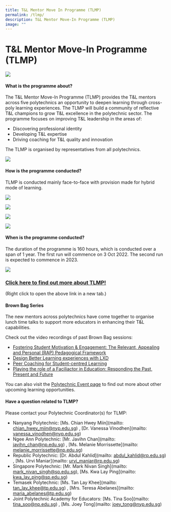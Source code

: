 ```yaml
---
title: T&L Mentor Move In Programme (TLMP)
permalink: /tlmp/
description: T&L Mentor Move-In Programme (TLMP)
image: ""
---
```

# T&L Mentor Move-In Programme (TLMP)

![](/images/70290420_MLsuccess.jpg)

#### What is the programme about?

The T&L Mentor Move-In Programme (TLMP) provides the T&L mentors across five polytechnics an opportunity to deepen learning through cross-poly learning experiences. The TLMP will build a community of reflective T&L champions to grow T&L excellence in the polytechnic sector. The programme focuses on improving T&L leadership in the areas of:
* Discovering professional identity
* Developing T&L expertise
* Driving coaching for T&L quality and innovation

The TLMP is organised by representatives from all polytechnics.

![](/images/tlmporganisers.jpeg)

#### How is the programme conducted?

TLMP is conducted mainly face-to-face with provision made for hybrid mode of learning.

![](/images/tlmp%20intake%201%20discussion.jpg)

![](/images/tlmp1%20(5).jpeg)

![](/images/tlmp1%20(2).jpeg)

![](/images/tlmp1%20(3).jpeg)

#### When is the programme conducted?

The duration of the programme is 160 hours, which is conducted over a span of 1 year. The first run will commence on 3 Oct 2022. The second run is expected to commence in 2023.

![](/images/tlmp%20nm2.jpg)


### [Click here to find out more about TLMP!](/files/TLMP_Prog%20information_for%20JPAcE%20website%20_updated%206%20Sept%202022.pdf)
(Right click to open the above link in a new tab.)

#### Brown Bag Series
The new mentors across polytechnics have come together to organise lunch time talks to support more educators in enhancing their T&L capabilities.

Check out the video recordings of past Brown Bag sessions:
* [Fostering Student Motivation & Engagement: The Relevant, Appealing and Personal (RAP) Pedagogical Framework](https://nyp.padlet.org/joeytong/polytechnic-events-open-to-all-poly-staff-pyh8eoctf1vj4q2y/wish/2373188500)
* [Design Better Learning experiences with LXD](https://nyp.padlet.org/joeytong/polytechnic-events-open-to-all-poly-staff-pyh8eoctf1vj4q2y/wish/2447847562)
* [Peer Coaching for Student-centred Learning](https://nyp.padlet.org/joeytong/polytechnic-events-open-to-all-poly-staff-pyh8eoctf1vj4q2y/wish/2478254285)
* [Playing the role of a Faciliactor in Education: Responding the Past, Present and Future](https://nyp.padlet.org/joeytong/polytechnic-events-open-to-all-poly-staff-pyh8eoctf1vj4q2y/wish/2639313746)

You can also visit the [Polytechnic Event page](https://jpace.polytechnic.edu.sg/openpolyevents/) to find out more about other upcoming learning opportunities.


#### Have a question related to TLMP?

Please contact your Polytechnic Coordinator(s) for TLMP:

* Nanyang Polytechnic: [Ms. Chian Hwey Miin](mailto: chian_hwey_miin@nyp.edu.sg) , [Dr. Vanessa Vinodhen](mailto: vanessa_vinodhen@nyp.edu.sg)
* Ngee Ann Polytechnic: [Mr. Javihn Chan](mailto: javihn_chan@np.edu.sg) , [Ms. Melanie Morrissette](mailto: melanie_morrissette@np.edu.sg)
* Republic Polytechnic: [Dr. Abdul Kahlid](mailto: abdul_kahlid@rp.edu.sg) , [Ms. Urvi Maniar](mailto: urvi_maniar@rp.edu.sg)
* Singapore Polytechnic: [Mr. Mark Nivan Singh](mailto: mark_nivan_singh@sp.edu.sg), [Ms. Kwa Lay Ping](mailto: kwa_lay_ping@sp.edu.sg)
* Temasek Polytechnic: [Ms. Tan Lay Khee](mailto: tan_lay_khee@tp.edu.sg) , [Mrs. Teresa Abelanes](mailto: maria_abelanes@tp.edu.sg)
* Joint Polytechnic Academy for Educators: [Ms. Tina Soo](mailto: tina_soo@np.edu.sg) , [Ms. Joey Tong](mailto: joey_tong@nyp.edu.sg)